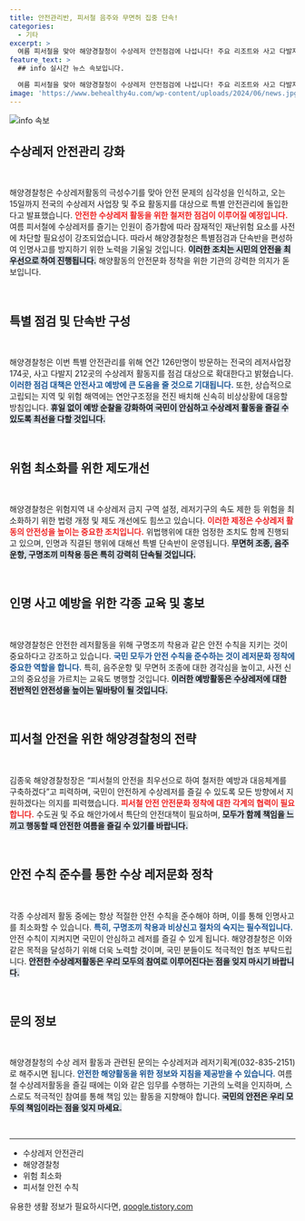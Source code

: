```yaml
---
title: 안전관리반, 피서철 음주와 무면허 집중 단속!
categories:
  - 기타
excerpt: >
  여름 피서철을 맞아 해양경찰청이 수상레저 안전점검에 나섭니다! 주요 리조트와 사고 다발지에서 철저한 단속이 이뤄지며, 인명사고 예방을 위한 특별 대책이 준비되었습니다. 안전한 여름을 위한 필수 정보, 클릭해서 자세히 알아보세요!
feature_text: >
  ## info 실시간 뉴스 속보입니다.

  여름 피서철을 맞아 해양경찰청이 수상레저 안전점검에 나섭니다! 주요 리조트와 사고 다발지에서 철저한 단속이 이뤄지며, 인명사고 예방을 위한 특별 대책이 준비되었습니다. 안전한 여름을 위한 필수 정보, 클릭해서 자세히 알아보세요!
image: 'https://www.behealthy4u.com/wp-content/uploads/2024/06/news.jpg'
---
```


<p><img src="https://www.behealthy4u.com/wp-content/uploads/2024/06/news.jpg" alt="info 속보" /></p>

<h2 data-ke-size="size26">수상레저 안전관리 강화</h2>

<p data-ke-size="size16">&nbsp;</p>

<p>해양경찰청은 수상레저활동의 극성수기를 맞아 안전 문제의 심각성을 인식하고, 오는 15일까지 전국의 수상레저 사업장 및 주요 활동지를 대상으로 특별 안전관리에 돌입한다고 발표했습니다. <b><span style="color: #ee2323;">안전한 수상레저 활동을 위한 철저한 점검이 이루어질 예정입니다.</span></b> 여름 피서철에 수상레저를 즐기는 인원이 증가함에 따라 잠재적인 재난위험 요소를 사전에 차단할 필요성이 강조되었습니다. 따라서 해양경찰청은 특별점검과 단속반을 편성하여 인명사고를 방지하기 위한 노력을 기울일 것입니다. <b><span style="background-color: #21538527;">이러한 조치는 시민의 안전을 최우선으로 하여 진행됩니다.</span></b> 해양활동의 안전문화 정착을 위한 기관의 강력한 의지가 돋보입니다.</p>

<p data-ke-size="size16">&nbsp;</p>

<h2 data-ke-size="size26">특별 점검 및 단속반 구성</h2>

<p data-ke-size="size16">&nbsp;</p>

<p>해양경찰청은 이번 특별 안전관리를 위해 연간 126만명이 방문하는 전국의 레저사업장 174곳, 사고 다발지 212곳의 수상레저 활동지를 점검 대상으로 확대한다고 밝혔습니다. <b><span style="color: #1a5490;">이러한 점검 대책은 안전사고 예방에 큰 도움을 줄 것으로 기대됩니다.</span></b> 또한, 상습적으로 고립되는 지역 및 위험 해역에는 연안구조정을 전진 배치해 신속히 비상상황에 대응할 방침입니다. <b><span style="background-color: #21538527;">휴일 없이 예방 순찰을 강화하여 국민이 안심하고 수상레저 활동을 즐길 수 있도록 최선을 다할 것입니다.</span></b></p>

<p data-ke-size="size16">&nbsp;</p>

<h2 data-ke-size="size26">위험 최소화를 위한 제도개선</h2>

<p data-ke-size="size16">&nbsp;</p>

<p>해양경찰청은 위험지역 내 수상레저 금지 구역 설정, 레저기구의 속도 제한 등 위험을 최소화하기 위한 법령 개정 및 제도 개선에도 힘쓰고 있습니다. <b><span style="color: #ee2323;">이러한 제정은 수상레저 활동의 안전성을 높이는 중요한 조치입니다.</span></b> 위법행위에 대한 엄정한 조치도 함께 진행되고 있으며, 인명과 직결된 행위에 대해선 특별 단속반이 운영됩니다. <b><span style="background-color: #21538527;">무면허 조종, 음주운항, 구명조끼 미착용 등은 특히 강력히 단속될 것입니다.</span></b></p>

<p data-ke-size="size16">&nbsp;</p>

<h2 data-ke-size="size26">인명 사고 예방을 위한 각종 교육 및 홍보</h2>

<p data-ke-size="size16">&nbsp;</p>

<p>해양경찰청은 안전한 레저활동을 위해 구명조끼 착용과 같은 안전 수칙을 지키는 것이 중요하다고 강조하고 있습니다. <b><span style="color: #1a5490;">국민 모두가 안전 수칙을 준수하는 것이 레저문화 정착에 중요한 역할을 합니다.</span></b> 특히, 음주운항 및 무면허 조종에 대한 경각심을 높이고, 사전 신고의 중요성을 가르치는 교육도 병행할 것입니다. <b><span style="background-color: #21538527;">이러한 예방활동은 수상레저에 대한 전반적인 안전성을 높이는 밑바탕이 될 것입니다.</span></b></p>

<p data-ke-size="size16">&nbsp;</p>

<h2 data-ke-size="size26">피서철 안전을 위한 해양경찰청의 전략</h2>

<p data-ke-size="size16">&nbsp;</p>

<p>김종욱 해양경찰청장은 “피서철의 안전을 최우선으로 하여 철저한 예방과 대응체계를 구축하겠다”고 피력하며, 국민이 안전하게 수상레저를 즐길 수 있도록 모든 방향에서 지원하겠다는 의지를 피력했습니다. <b><span style="color: #ee2323;">피서철 안전 안전문화 정착에 대한 각계의 협력이 필요합니다.</span></b> 수도권 및 주요 해안가에서 특단의 안전대책이 필요하며, <b><span style="background-color: #21538527;">모두가 함께 책임을 느끼고 행동할 때 안전한 여름을 즐길 수 있기를 바랍니다.</span></b></p>

<p data-ke-size="size16">&nbsp;</p>

<h2 data-ke-size="size26">안전 수칙 준수를 통한 수상 레저문화 정착</h2>

<p data-ke-size="size16">&nbsp;</p>

<p>각종 수상레저 활동 중에는 항상 적절한 안전 수칙을 준수해야 하며, 이를 통해 인명사고를 최소화할 수 있습니다. <b><span style="color: #1a5490;">특히, 구명조끼 착용과 비상신고 절차의 숙지는 필수적입니다.</span></b> 안전 수칙이 지켜지면 국민이 안심하고 레저를 즐길 수 있게 됩니다. 해양경찰청은 이와 같은 목적을 달성하기 위해 더욱 노력할 것이며, 국민 분들이도 적극적인 협조 부탁드립니다. <b><span style="background-color: #21538527;">안전한 수상레저활동은 우리 모두의 참여로 이루어진다는 점을 잊지 마시기 바랍니다.</span></b></p>

<p data-ke-size="size16">&nbsp;</p>

<h2 data-ke-size="size26">문의 정보</h2>

<p data-ke-size="size16">&nbsp;</p>

<p>해양경찰청의 수상 레저 활동과 관련된 문의는 수상레저과 레저기획계(032-835-2151)로 해주시면 됩니다. <b><span style="color: #1a5490;">안전한 해양활동을 위한 정보와 지침을 제공받을 수 있습니다.</span></b> 여름철 수상레저활동을 즐길 때에는 이와 같은 임무를 수행하는 기관의 노력을 인지하며, 스스로도 적극적인 참여를 통해 책임 있는 활동을 지향해야 합니다. <b><span style="background-color: #21538527;">국민의 안전은 우리 모두의 책임이라는 점을 잊지 마세요.</span></b></p>

<p data-ke-size="size16">&nbsp;</p>

<hr>

<ul>
    <li>수상레저 안전관리</li>
    <li>해양경찰청</li>
    <li>위험 최소화</li>
    <li>피서철 안전 수칙</li>
</ul>
유용한 생활 정보가 필요하시다면, <a href="https://qoogle.tistory.com" rel="dofollow">qoogle.tistory.com</a>


